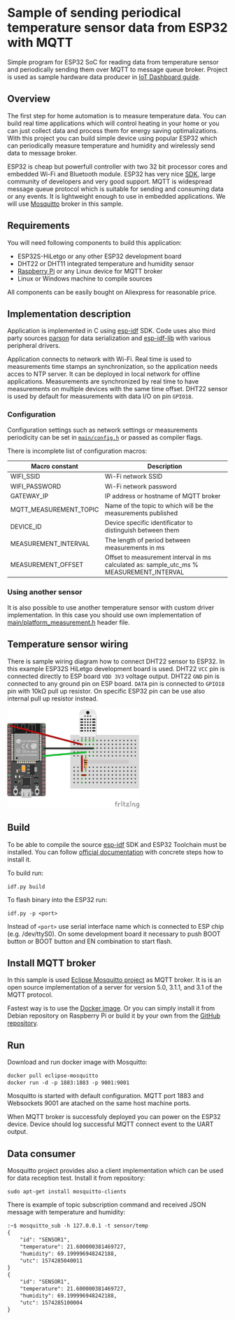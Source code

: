 # Sample of sending periodical temperature sensor data from ESP32 with MQTT
Simple program for ESP32 SoC for reading data from temperature sensor and periodically sending them over MQTT to message queue broker. Project is used as sample hardware data producer in [IoT Dashboard guide](https://kyberpunk.github.io/iot-dashboard/).

## Overview
The first step for home automation is to measure temperature data. You can build real time applications which will control heating in your home or you can just collect data and process them for energy saving optimalizations. With this project you can build simple device using popular ESP32 which can periodically measure temperature and humidity and wirelessly send data to message broker.

ESP32 is cheap but powerfull controller with two 32 bit processor cores and embedded Wi-Fi and Bluetooth module. ESP32 has very nice [SDK](https://docs.espressif.com/projects/esp-idf/en/latest/), large community of developers and very good support. MQTT is widespread message queue protocol which is suitable for sending and consuming data or any events. It is lightweight enough to use in embedded applications. We will use [Mosquitto](https://mosquitto.org/) broker in this sample.

## Requirements
You will need following components to build this application:
* ESP32S-HiLetgo or any other ESP32 development board
* DHT22 or DHT11 integrated temperature and humidity sensor
* [Raspberry Pi](https://www.raspberrypi.org/) or any Linux device for MQTT broker
* Linux or Windows machine to compile sources

All components can be easily bought on Aliexpress for reasonable price.

## Implementation description
Application is implemented in C using [esp-idf](https://github.com/espressif/esp-idf) SDK. Code uses also third party sources [parson](https://github.com/kgabis/parson) for data serialization and [esp-idf-lib](https://github.com/UncleRus/esp-idf-lib) with various peripheral drivers.

Application connects to network with Wi-Fi. Real time is used to measurements time stamps an synchronization, so the application needs acces to NTP server. It can be deployed in local network for offline applications. Measurements are synchronized by real time to have measurements on multiple devices with the same time offset. DHT22 sensor is used by default for measurements with data I/O on pin `GPIO18`.

### Configuration
Configuration settings such as network settings or measurements periodicity can be set in [`main/config.h`](https://github.com/kyberpunk/esp-temperature-control/blob/master/main/config.h) or passed as compiler flags.

There is incomplete list of configuration macros:

Macro constant | Description
--- | ---
WIFI_SSID | Wi-Fi network SSID
WIFI_PASSWORD | Wi-Fi network password
GATEWAY_IP | IP address or hostname of MQTT broker
MQTT_MEASUREMENT_TOPIC | Name of the topic to which will be the measurements published
DEVICE_ID | Device specific identificator to distinguish between them
MEASUREMENT_INTERVAL | The length of period between measurements in ms
MEASUREMENT_OFFSET | Offset to measurement interval in ms calculated as: sample_utc_ms % MEASUREMENT_INTERVAL

### Using another sensor
It is also possible to use another temperature sensor with custom driver implementation. In this case you should use own implementation of [main/platform_measurement.h](https://github.com/kyberpunk/esp-temperature-control/blob/master/main/platform_measurement.h) header file.

## Temperature sensor wiring
There is sample wiring diagram how to connect DHT22 sensor to ESP32. In this example ESP32S HiLetgo development board is used. DHT22 `VCC` pin is connected directly to ESP board `VDD 3V3` voltage output. DHT22 `GND` pin is connected to any ground pin on ESP board. `DATA` pin is connected to `GPIO18` pin with 10kΩ pull up resistor. On specific ESP32 pin can be use also internal pull up resistor instead.

<img src="./docs/esp-temperature-control.png" width="60%" alt="ESP32 and DHT22 simple connection diagram.">

## Build
To be able to compile the source [esp-idf](https://github.com/espressif/esp-idf) SDK and ESP32 Toolchain must be installed. You can follow [official documentation](https://docs.espressif.com/projects/esp-idf/en/latest/get-started/) with concrete steps how to install it.

To build run:
```
idf.py build
```
To flash binary into the ESP32 run:
```
idf.py -p <port>
```
Instead of `<port>` use serial interface name which is connected to ESP chip (e.g. /dev/ttyS0). On some development board it necessary to push BOOT button or BOOT button and EN combination to start flash.

## Install MQTT broker
In this sample is used [Eclipse Mosquitto project](https://github.com/eclipse/mosquitto) as MQTT broker. It is is an open source implementation of a server for version 5.0, 3.1.1, and 3.1 of the MQTT protocol.

Fastest way is to use the [Docker image](https://hub.docker.com/_/eclipse-mosquitto). Or you can simply install it from Debian repository on Raspberry Pi or build it by your own from the [GitHub repository](https://github.com/eclipse/mosquitto).

## Run
Download and run docker image with Mosquitto:
```
docker pull eclipse-mosquitto
docker run -d -p 1883:1883 -p 9001:9001
```
Mosquitto is started with default configuration. MQTT port 1883 and Websockets 9001 are atached on the same host machine ports.

When MQTT broker is successfuly deployed you can power on the ESP32 device. Device should log successful MQTT connect event to the UART output.

## Data consumer
Mosquitto project provides also a client implementation which can be used for data reception test. Install it from repository:
```
sudo apt-get install mosquitto-clients
```
There is example of topic subscription command and received JSON message with temperature and humidity:
```
:~$ mosquitto_sub -h 127.0.0.1 -t sensor/temp
{
    "id": "SENSOR1",
    "temperature": 21.600000381469727,
    "humidity": 69.199996948242188,
    "utc": 1574285040011
}
{
    "id": "SENSOR1",
    "temperature": 21.600000381469727,
    "humidity": 69.199996948242188,
    "utc": 1574285100004
}
```
